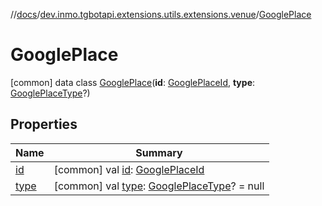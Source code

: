 //[docs](../../../index.md)/[dev.inmo.tgbotapi.extensions.utils.extensions.venue](../index.md)/[GooglePlace](index.md)



# GooglePlace  
 [common] data class [GooglePlace](index.md)(**id**: [GooglePlaceId](../../dev.inmo.tgbotapi.types/index.md#%5Bdev.inmo.tgbotapi.types%2FGooglePlaceId%2F%2F%2FPointingToDeclaration%2F%5D%2FClasslikes%2F625018081), **type**: [GooglePlaceType](../../dev.inmo.tgbotapi.types/index.md#%5Bdev.inmo.tgbotapi.types%2FGooglePlaceType%2F%2F%2FPointingToDeclaration%2F%5D%2FClasslikes%2F625018081)?)   


## Properties  
  
|  Name |  Summary | 
|---|---|
| <a name="dev.inmo.tgbotapi.extensions.utils.extensions.venue/GooglePlace/id/#/PointingToDeclaration/"></a>[id](id.md)| <a name="dev.inmo.tgbotapi.extensions.utils.extensions.venue/GooglePlace/id/#/PointingToDeclaration/"></a> [common] val [id](id.md): [GooglePlaceId](../../dev.inmo.tgbotapi.types/index.md#%5Bdev.inmo.tgbotapi.types%2FGooglePlaceId%2F%2F%2FPointingToDeclaration%2F%5D%2FClasslikes%2F625018081)   <br>|
| <a name="dev.inmo.tgbotapi.extensions.utils.extensions.venue/GooglePlace/type/#/PointingToDeclaration/"></a>[type](type.md)| <a name="dev.inmo.tgbotapi.extensions.utils.extensions.venue/GooglePlace/type/#/PointingToDeclaration/"></a> [common] val [type](type.md): [GooglePlaceType](../../dev.inmo.tgbotapi.types/index.md#%5Bdev.inmo.tgbotapi.types%2FGooglePlaceType%2F%2F%2FPointingToDeclaration%2F%5D%2FClasslikes%2F625018081)? = null   <br>|

